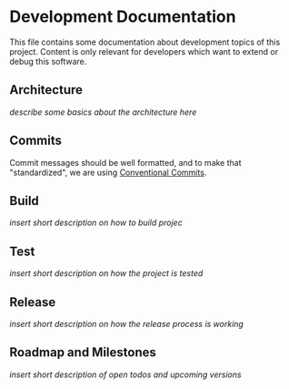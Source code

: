 
# Development Documentation

This file contains some documentation about development topics of this project.
Content is only relevant for developers which want to extend or debug this software.

## Architecture

*describe some basics about the architecture here*

## Commits

Commit messages should be well formatted, and to make that "standardized", we are using [Conventional Commits](https://www.conventionalcommits.org).

## Build

*insert short description on how to build projec*

## Test

*insert short description on how the project is tested*

## Release

*insert short description on how the release process is working*

## Roadmap and Milestones

*insert short description of open todos and upcoming versions*
